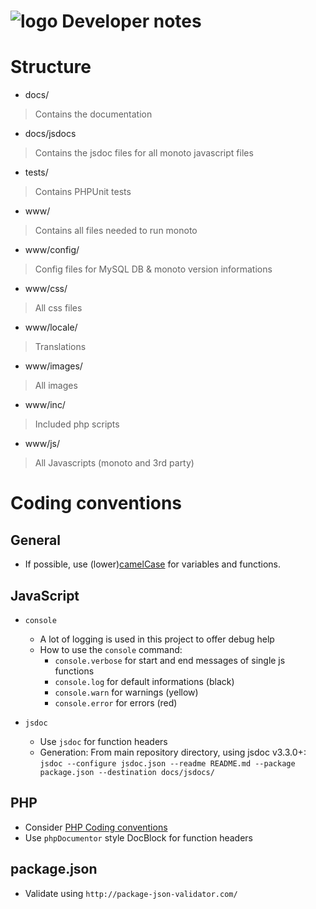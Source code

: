 ![logo](https://raw.githubusercontent.com/yafp/monoto/master/www/images/logo/monotoLogoBlack.png) Developer notes
==========

# Structure
* docs/
> Contains the documentation

* docs/jsdocs
> Contains the jsdoc files for all monoto javascript files

* tests/
> Contains PHPUnit tests

* www/
> Contains all files needed to run monoto

* www/config/
> Config files for MySQL DB & monoto version informations

* www/css/
> All css files

* www/locale/
> Translations

* www/images/
> All images

* www/inc/
> Included php scripts

* www/js/
> All Javascripts (monoto and 3rd party)


# Coding conventions
## General
* If possible, use  (lower)[camelCase](https://en.wikipedia.org/wiki/Camel_case) for variables and functions.

## JavaScript
* ```console```
    * A lot of logging is used in this project to offer debug help
    * How to use the ```console``` command:
        * ```console.verbose``` for start and end messages of single js functions
        * ```console.log``` for default informations (black)
        * ```console.warn``` for warnings (yellow)
        * ```console.error``` for errors (red)

* ```jsdoc```
    * Use ```jsdoc``` for function headers
    * Generation: From main repository directory, using jsdoc v3.3.0+: ```jsdoc --configure jsdoc.json --readme README.md --package package.json --destination docs/jsdocs/```

## PHP
* Consider [PHP Coding conventions](https://www.mediawiki.org/wiki/Manual:Coding_conventions/PHP)
* Use ```phpDocumentor``` style DocBlock for function headers


## package.json
* Validate using ```http://package-json-validator.com/```
